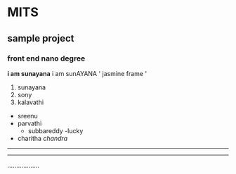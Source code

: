 # MITS
## sample project
### front end nano degree
**i am sunayana**
i am sunAYANA
' jasmine frame '

1. sunayana
2. sony
3. kalavathi
  - sreenu
  - parvathi
    - subbareddy
      -lucky
  - charitha
  _chandra_
  ________________
  -----------------
  ..................
    
